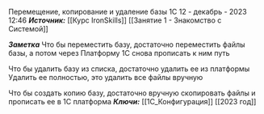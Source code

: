 
Перемещение, копирование и удаление базы 1С
 12 - декабрь - 2023  12:46 
***Источник:***  [[Курс IronSkills]] [[Занятие 1 - Знакомство с Системой]]

***Заметка*** 
Что бы переместить базу, достаточно переместить файлы базы, а потом через Платформу 1С снова прописать к ним путь

Что бы удалить базу из списка, достаточно удалить ее из платформы
Удалить ее полностью, это удалить все файлы вручную 

Что бы создать копию базу, достаточно вручную скопировать файлы и прописать ее в 1С платформа
***Ключи:*** [[1С_Конфигурация]]  [[2023 год]]